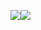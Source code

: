 <img src="https://img.shields.io/badge/HTML5-black?style=flat&logo=HTML5&logoColor=white"/><img src="https://img.shields.io/badge/HTML Academy-black?style=flat&logo=HTML5&logoColor=white"/>


